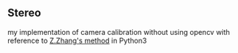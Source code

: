 ## Stereo

my implementation of camera calibration without using opencv with reference to [Z.Zhang's method](https://www.microsoft.com/en-us/research/project/a-flexible-new-technique-for-camera-calibration-2/) in Python3